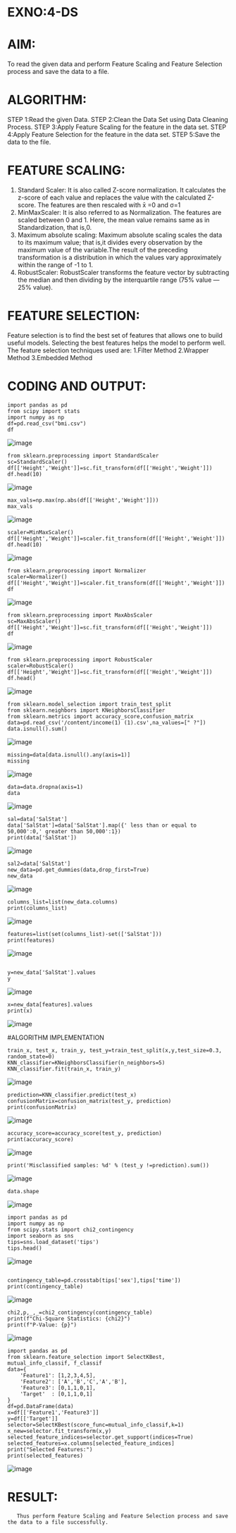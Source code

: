 # EXNO:4-DS
# AIM:
To read the given data and perform Feature Scaling and Feature Selection process and save the
data to a file.

# ALGORITHM:
STEP 1:Read the given Data.
STEP 2:Clean the Data Set using Data Cleaning Process.
STEP 3:Apply Feature Scaling for the feature in the data set.
STEP 4:Apply Feature Selection for the feature in the data set.
STEP 5:Save the data to the file.

# FEATURE SCALING:
1. Standard Scaler: It is also called Z-score normalization. It calculates the z-score of each value and replaces the value with the calculated Z-score. The features are then rescaled with x̄ =0 and σ=1
2. MinMaxScaler: It is also referred to as Normalization. The features are scaled between 0 and 1. Here, the mean value remains same as in Standardization, that is,0.
3. Maximum absolute scaling: Maximum absolute scaling scales the data to its maximum value; that is,it divides every observation by the maximum value of the variable.The result of the preceding transformation is a distribution in which the values vary approximately within the range of -1 to 1.
4. RobustScaler: RobustScaler transforms the feature vector by subtracting the median and then dividing by the interquartile range (75% value — 25% value).

# FEATURE SELECTION:
Feature selection is to find the best set of features that allows one to build useful models. Selecting the best features helps the model to perform well.
The feature selection techniques used are:
1.Filter Method
2.Wrapper Method
3.Embedded Method

# CODING AND OUTPUT:
```
import pandas as pd
from scipy import stats
import numpy as np
df=pd.read_csv("bmi.csv")
df
```
![image](https://github.com/user-attachments/assets/e76ca0a2-9234-48ab-a377-d840f10b037d)
```
from sklearn.preprocessing import StandardScaler
sc=StandardScaler()
df[['Height','Weight']]=sc.fit_transform(df[['Height','Weight']])
df.head(10)
```
![image](https://github.com/user-attachments/assets/9f2b4612-1233-4515-ad73-06ab2cb90969)
```
max_vals=np.max(np.abs(df[['Height','Weight']]))
max_vals
```
![image](https://github.com/user-attachments/assets/07849754-9ac0-4d41-8259-d81981120ec9)

```
scaler=MinMaxScaler()
df[['Height','Weight']]=scaler.fit_transform(df[['Height','Weight']])
df.head(10)
```
![image](https://github.com/user-attachments/assets/0f3e3dd0-3320-4f5a-bc67-5e03d731f95e)

```
from sklearn.preprocessing import Normalizer
scaler=Normalizer()
df[['Height','Weight']]=scaler.fit_transform(df[['Height','Weight']])
df
```
![image](https://github.com/user-attachments/assets/ac82ceb4-b4f6-499d-be5c-da121144e3e1)
```
from sklearn.preprocessing import MaxAbsScaler
sc=MaxAbsScaler()
df[['Height','Weight']]=sc.fit_transform(df[['Height','Weight']])
df
```
![image](https://github.com/user-attachments/assets/5a2c5d4e-3b58-4880-ab8e-4bdf582c239a)
```
from sklearn.preprocessing import RobustScaler
scaler=RobustScaler()
df[['Height','Weight']]=sc.fit_transform(df[['Height','Weight']])
df.head()
```
![image](https://github.com/user-attachments/assets/5ce6d5eb-54cb-4b9f-999f-bfe7a86b40ae)
```
from sklearn.model_selection import train_test_split
from sklearn.neighbors import KNeighborsClassifier
from sklearn.metrics import accuracy_score,confusion_matrix
data=pd.read_csv('/content/income(1) (1).csv',na_values=[" ?"])
data.isnull().sum()
```
![image](https://github.com/user-attachments/assets/d853c4d4-185e-4480-9ee3-f4b9da88c6d8)
```
missing=data[data.isnull().any(axis=1)]
missing
```
![image](https://github.com/user-attachments/assets/c3b8c2cf-185d-4970-98f5-2fd284435fa2)
```
data=data.dropna(axis=1)
data
```
![image](https://github.com/user-attachments/assets/12be4ff5-ebd5-42e8-b915-98e45fdb6724)
```
sal=data['SalStat']
data['SalStat']=data['SalStat'].map({' less than or equal to 50,000':0,' greater than 50,000':1})
print(data['SalStat'])
```
![image](https://github.com/user-attachments/assets/a62b43dd-8e3e-40e6-af51-081afb656900)
```
sal2=data['SalStat']
new_data=pd.get_dummies(data,drop_first=True)
new_data
```
![image](https://github.com/user-attachments/assets/28b2702b-19f5-40a6-b709-4794982d4653)
```
columns_list=list(new_data.columns)
print(columns_list)
```
![image](https://github.com/user-attachments/assets/728e537b-518f-476b-8240-66ba3a32fbf5)

```
features=list(set(columns_list)-set(['SalStat']))
print(features)
```
![image](https://github.com/user-attachments/assets/0119c065-6905-457c-a477-19564d13eec7)
```

y=new_data['SalStat'].values
y
```
![image](https://github.com/user-attachments/assets/7adbeae6-49bf-4fbc-94b3-d2d4070bada5)
```
x=new_data[features].values
print(x)
```
![image](https://github.com/user-attachments/assets/bb2df54b-1b0a-4936-9c58-e0ad236f4e96)

#ALGORITHM IMPLEMENTATION
```
train_x, test_x, train_y, test_y=train_test_split(x,y,test_size=0.3, random_state=0)
KNN_classifier=KNeighborsClassifier(n_neighbors=5)
KNN_classifier.fit(train_x, train_y)
```
![image](https://github.com/user-attachments/assets/1319a143-3515-4905-8e88-4a7e50fec241)
```
prediction=KNN_classifier.predict(test_x)
confusionMatrix=confusion_matrix(test_y, prediction)
print(confusionMatrix)
```
![image](https://github.com/user-attachments/assets/89d08a7c-5dec-42fc-9891-6e2869c6b4b6)

```
accuracy_score=accuracy_score(test_y, prediction)
print(accuracy_score)
```
![image](https://github.com/user-attachments/assets/6463af71-b5ee-4004-8d22-37bce6631038)

```
print('Misclassified samples: %d' % (test_y !=prediction).sum())
```
![image](https://github.com/user-attachments/assets/0302bae2-f07a-4c38-8ff5-62edf715bd87)
```
data.shape
```
![image](https://github.com/user-attachments/assets/8413e61a-4499-4d65-b88c-f0fd6c0ffc75)
```
import pandas as pd 
import numpy as np
from scipy.stats import chi2_contingency
import seaborn as sns
tips=sns.load_dataset('tips')
tips.head()

```
![image](https://github.com/user-attachments/assets/7a1571f5-c404-495a-853d-42d6bcaab762)
```

contingency_table=pd.crosstab(tips['sex'],tips['time'])
print(contingency_table)
```
![image](https://github.com/user-attachments/assets/97135884-8a87-45a0-a7e3-4a661a6bda6a)


```
chi2,p,_,_=chi2_contingency(contingency_table)
print(f"Chi-Square Statistics: {chi2}")
print(f"P-Value: {p}")
```
![image](https://github.com/user-attachments/assets/17d7b0ec-da70-4b70-bbc0-50c73157c0a3)
```
import pandas as pd
from sklearn.feature_selection import SelectKBest, mutual_info_classif, f_classif
data={
    'Feature1': [1,2,3,4,5],
    'Feature2': ['A','B','C','A','B'],
    'Feature3': [0,1,1,0,1],
    'Target'  : [0,1,1,0,1]
}
df=pd.DataFrame(data)
x=df[['Feature1','Feature3']]
y=df[['Target']]
selector=SelectKBest(score_func=mutual_info_classif,k=1)
x_new=selector.fit_transform(x,y)
selected_feature_indices=selector.get_support(indices=True)
selected_features=x.columns[selected_feature_indices]
print("Selected Features:")
print(selected_features)
```
![image](https://github.com/user-attachments/assets/6847aca3-73e3-453d-8122-bb6f5269c13f)

# RESULT:
       Thus perform Feature Scaling and Feature Selection process and save the data to a file successfully.

